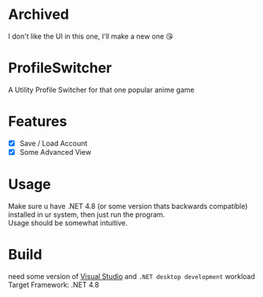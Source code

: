 # Archived
I don't like the UI in this one, I'll make a new one 😘

# ProfileSwitcher
A Utility Profile Switcher for that one popular anime game

# Features
- [x] Save / Load Account
- [x] Some Advanced View

# Usage
Make sure u have .NET 4.8 (or some version thats backwards compatible) installed in ur system, then just run the program.  
Usage should be somewhat intuitive.

# Build
need some version of [Visual Studio](https://visualstudio.microsoft.com/) and `.NET desktop development` workload  
Target Framework: .NET 4.8  

